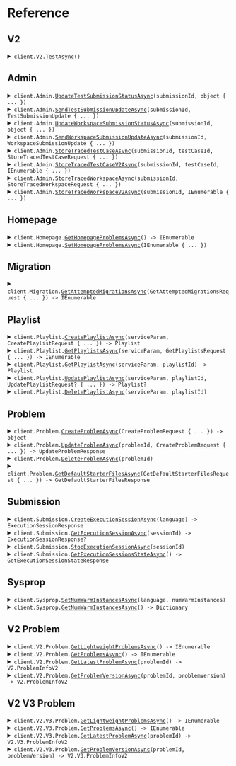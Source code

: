 # Reference
## V2
<details><summary><code>client.V2.<a href="V2">TestAsync</a>()</code></summary>
<dl>
<dd>

#### 🔌 Usage

<dl>
<dd>

<dl>
<dd>

```csharp
await client.V2.TestAsync();

```
</dd>
</dl>
</dd>
</dl>


</dd>
</dl>
</details>

## Admin
<details><summary><code>client.Admin.<a href="Admin">UpdateTestSubmissionStatusAsync</a>(submissionId, object { ... })</code></summary>
<dl>
<dd>

#### 🔌 Usage

<dl>
<dd>

<dl>
<dd>

```csharp
await client.Admin.UpdateTestSubmissionStatusAsync(
    "d5e9c84f-c2b2-4bf4-b4b0-7ffd7a9ffc32",
    "no-properties-union"
);

```
</dd>
</dl>
</dd>
</dl>

#### ⚙️ Parameters

<dl>
<dd>

<dl>
<dd>

**submissionId:** `string` 
    
</dd>
</dl>

<dl>
<dd>

**request:** `object` 
    
</dd>
</dl>
</dd>
</dl>


</dd>
</dl>
</details>

<details><summary><code>client.Admin.<a href="Admin">SendTestSubmissionUpdateAsync</a>(submissionId, TestSubmissionUpdate { ... })</code></summary>
<dl>
<dd>

#### 🔌 Usage

<dl>
<dd>

<dl>
<dd>

```csharp
await client.Admin.SendTestSubmissionUpdateAsync(
    "d5e9c84f-c2b2-4bf4-b4b0-7ffd7a9ffc32",
    new TestSubmissionUpdate
    {
        UpdateTime = new DateTime(2024, 01, 15, 09, 30, 00, 000),
        UpdateInfo = RunningSubmissionState.QueueingSubmission,
    }
);

```
</dd>
</dl>
</dd>
</dl>

#### ⚙️ Parameters

<dl>
<dd>

<dl>
<dd>

**submissionId:** `string` 
    
</dd>
</dl>

<dl>
<dd>

**request:** `TestSubmissionUpdate` 
    
</dd>
</dl>
</dd>
</dl>


</dd>
</dl>
</details>

<details><summary><code>client.Admin.<a href="Admin">UpdateWorkspaceSubmissionStatusAsync</a>(submissionId, object { ... })</code></summary>
<dl>
<dd>

#### 🔌 Usage

<dl>
<dd>

<dl>
<dd>

```csharp
await client.Admin.UpdateWorkspaceSubmissionStatusAsync(
    "d5e9c84f-c2b2-4bf4-b4b0-7ffd7a9ffc32",
    "no-properties-union"
);

```
</dd>
</dl>
</dd>
</dl>

#### ⚙️ Parameters

<dl>
<dd>

<dl>
<dd>

**submissionId:** `string` 
    
</dd>
</dl>

<dl>
<dd>

**request:** `object` 
    
</dd>
</dl>
</dd>
</dl>


</dd>
</dl>
</details>

<details><summary><code>client.Admin.<a href="Admin">SendWorkspaceSubmissionUpdateAsync</a>(submissionId, WorkspaceSubmissionUpdate { ... })</code></summary>
<dl>
<dd>

#### 🔌 Usage

<dl>
<dd>

<dl>
<dd>

```csharp
await client.Admin.SendWorkspaceSubmissionUpdateAsync(
    "d5e9c84f-c2b2-4bf4-b4b0-7ffd7a9ffc32",
    new WorkspaceSubmissionUpdate
    {
        UpdateTime = new DateTime(2024, 01, 15, 09, 30, 00, 000),
        UpdateInfo = RunningSubmissionState.QueueingSubmission,
    }
);

```
</dd>
</dl>
</dd>
</dl>

#### ⚙️ Parameters

<dl>
<dd>

<dl>
<dd>

**submissionId:** `string` 
    
</dd>
</dl>

<dl>
<dd>

**request:** `WorkspaceSubmissionUpdate` 
    
</dd>
</dl>
</dd>
</dl>


</dd>
</dl>
</details>

<details><summary><code>client.Admin.<a href="Admin">StoreTracedTestCaseAsync</a>(submissionId, testCaseId, StoreTracedTestCaseRequest { ... })</code></summary>
<dl>
<dd>

#### 🔌 Usage

<dl>
<dd>

<dl>
<dd>

```csharp
await client.Admin.StoreTracedTestCaseAsync(
    "d5e9c84f-c2b2-4bf4-b4b0-7ffd7a9ffc32",
    "string",
    new StoreTracedTestCaseRequest
    {
        Result = new TestCaseResultWithStdout
        {
            Result = new TestCaseResult
            {
                ExpectedResult = 1,
                ActualResult = new Dictionary<object, object?>() { { "key", "value" } },
                Passed = true,
            },
            Stdout = "string",
        },
        TraceResponses = new List<TraceResponse>()
        {
            new TraceResponse
            {
                SubmissionId = "d5e9c84f-c2b2-4bf4-b4b0-7ffd7a9ffc32",
                LineNumber = 1,
                ReturnValue = 1,
                ExpressionLocation = new ExpressionLocation { Start = 1, Offset = 1 },
                Stack = new StackInformation
                {
                    NumStackFrames = 1,
                    TopStackFrame = new StackFrame
                    {
                        MethodName = "string",
                        LineNumber = 1,
                        Scopes = new List<Scope>()
                        {
                            new Scope
                            {
                                Variables = new Dictionary<string, object>()
                                {
                                    {
                                        "string",
                                        new Dictionary<object, object?>() { { "key", "value" } }
                                    },
                                },
                            },
                        },
                    },
                },
                Stdout = "string",
            },
        },
    }
);

```
</dd>
</dl>
</dd>
</dl>

#### ⚙️ Parameters

<dl>
<dd>

<dl>
<dd>

**submissionId:** `string` 
    
</dd>
</dl>

<dl>
<dd>

**testCaseId:** `string` 
    
</dd>
</dl>

<dl>
<dd>

**request:** `StoreTracedTestCaseRequest` 
    
</dd>
</dl>
</dd>
</dl>


</dd>
</dl>
</details>

<details><summary><code>client.Admin.<a href="Admin">StoreTracedTestCaseV2Async</a>(submissionId, testCaseId, IEnumerable<TraceResponseV2> { ... })</code></summary>
<dl>
<dd>

#### 🔌 Usage

<dl>
<dd>

<dl>
<dd>

```csharp
await client.Admin.StoreTracedTestCaseV2Async(
    "d5e9c84f-c2b2-4bf4-b4b0-7ffd7a9ffc32",
    "string",
    new List<TraceResponseV2>()
    {
        new TraceResponseV2
        {
            SubmissionId = "d5e9c84f-c2b2-4bf4-b4b0-7ffd7a9ffc32",
            LineNumber = 1,
            File = new TracedFile { Filename = "string", Directory = "string" },
            ReturnValue = 1,
            ExpressionLocation = new ExpressionLocation { Start = 1, Offset = 1 },
            Stack = new StackInformation
            {
                NumStackFrames = 1,
                TopStackFrame = new StackFrame
                {
                    MethodName = "string",
                    LineNumber = 1,
                    Scopes = new List<Scope>()
                    {
                        new Scope
                        {
                            Variables = new Dictionary<string, object>()
                            {
                                {
                                    "string",
                                    new Dictionary<object, object?>() { { "key", "value" } }
                                },
                            },
                        },
                    },
                },
            },
            Stdout = "string",
        },
    }
);

```
</dd>
</dl>
</dd>
</dl>

#### ⚙️ Parameters

<dl>
<dd>

<dl>
<dd>

**submissionId:** `string` 
    
</dd>
</dl>

<dl>
<dd>

**testCaseId:** `string` 
    
</dd>
</dl>

<dl>
<dd>

**request:** `IEnumerable<TraceResponseV2>` 
    
</dd>
</dl>
</dd>
</dl>


</dd>
</dl>
</details>

<details><summary><code>client.Admin.<a href="Admin">StoreTracedWorkspaceAsync</a>(submissionId, StoreTracedWorkspaceRequest { ... })</code></summary>
<dl>
<dd>

#### 🔌 Usage

<dl>
<dd>

<dl>
<dd>

```csharp
await client.Admin.StoreTracedWorkspaceAsync(
    "d5e9c84f-c2b2-4bf4-b4b0-7ffd7a9ffc32",
    new StoreTracedWorkspaceRequest
    {
        WorkspaceRunDetails = new WorkspaceRunDetails
        {
            ExceptionV2 = new ExceptionInfo
            {
                ExceptionType = "string",
                ExceptionMessage = "string",
                ExceptionStacktrace = "string",
            },
            Exception = new ExceptionInfo
            {
                ExceptionType = "string",
                ExceptionMessage = "string",
                ExceptionStacktrace = "string",
            },
            Stdout = "string",
        },
        TraceResponses = new List<TraceResponse>()
        {
            new TraceResponse
            {
                SubmissionId = "d5e9c84f-c2b2-4bf4-b4b0-7ffd7a9ffc32",
                LineNumber = 1,
                ReturnValue = 1,
                ExpressionLocation = new ExpressionLocation { Start = 1, Offset = 1 },
                Stack = new StackInformation
                {
                    NumStackFrames = 1,
                    TopStackFrame = new StackFrame
                    {
                        MethodName = "string",
                        LineNumber = 1,
                        Scopes = new List<Scope>()
                        {
                            new Scope
                            {
                                Variables = new Dictionary<string, object>()
                                {
                                    {
                                        "string",
                                        new Dictionary<object, object?>() { { "key", "value" } }
                                    },
                                },
                            },
                        },
                    },
                },
                Stdout = "string",
            },
        },
    }
);

```
</dd>
</dl>
</dd>
</dl>

#### ⚙️ Parameters

<dl>
<dd>

<dl>
<dd>

**submissionId:** `string` 
    
</dd>
</dl>

<dl>
<dd>

**request:** `StoreTracedWorkspaceRequest` 
    
</dd>
</dl>
</dd>
</dl>


</dd>
</dl>
</details>

<details><summary><code>client.Admin.<a href="Admin">StoreTracedWorkspaceV2Async</a>(submissionId, IEnumerable<TraceResponseV2> { ... })</code></summary>
<dl>
<dd>

#### 🔌 Usage

<dl>
<dd>

<dl>
<dd>

```csharp
await client.Admin.StoreTracedWorkspaceV2Async(
    "d5e9c84f-c2b2-4bf4-b4b0-7ffd7a9ffc32",
    new List<TraceResponseV2>()
    {
        new TraceResponseV2
        {
            SubmissionId = "d5e9c84f-c2b2-4bf4-b4b0-7ffd7a9ffc32",
            LineNumber = 1,
            File = new TracedFile { Filename = "string", Directory = "string" },
            ReturnValue = 1,
            ExpressionLocation = new ExpressionLocation { Start = 1, Offset = 1 },
            Stack = new StackInformation
            {
                NumStackFrames = 1,
                TopStackFrame = new StackFrame
                {
                    MethodName = "string",
                    LineNumber = 1,
                    Scopes = new List<Scope>()
                    {
                        new Scope
                        {
                            Variables = new Dictionary<string, object>()
                            {
                                {
                                    "string",
                                    new Dictionary<object, object?>() { { "key", "value" } }
                                },
                            },
                        },
                    },
                },
            },
            Stdout = "string",
        },
    }
);

```
</dd>
</dl>
</dd>
</dl>

#### ⚙️ Parameters

<dl>
<dd>

<dl>
<dd>

**submissionId:** `string` 
    
</dd>
</dl>

<dl>
<dd>

**request:** `IEnumerable<TraceResponseV2>` 
    
</dd>
</dl>
</dd>
</dl>


</dd>
</dl>
</details>

## Homepage
<details><summary><code>client.Homepage.<a href="Homepage">GetHomepageProblemsAsync</a>() -> IEnumerable<string></code></summary>
<dl>
<dd>

#### 🔌 Usage

<dl>
<dd>

<dl>
<dd>

```csharp
await client.Homepage.GetHomepageProblemsAsync();

```
</dd>
</dl>
</dd>
</dl>


</dd>
</dl>
</details>

<details><summary><code>client.Homepage.<a href="Homepage">SetHomepageProblemsAsync</a>(IEnumerable<string> { ... })</code></summary>
<dl>
<dd>

#### 🔌 Usage

<dl>
<dd>

<dl>
<dd>

```csharp
await client.Homepage.SetHomepageProblemsAsync(new List<string>() { "string" });

```
</dd>
</dl>
</dd>
</dl>

#### ⚙️ Parameters

<dl>
<dd>

<dl>
<dd>

**request:** `IEnumerable<string>` 
    
</dd>
</dl>
</dd>
</dl>


</dd>
</dl>
</details>

## Migration
<details><summary><code>client.Migration.<a href="Migration">GetAttemptedMigrationsAsync</a>(GetAttemptedMigrationsRequest { ... }) -> IEnumerable<Migration></code></summary>
<dl>
<dd>

#### 🔌 Usage

<dl>
<dd>

<dl>
<dd>

```csharp
await client.Migration.GetAttemptedMigrationsAsync(
    new GetAttemptedMigrationsRequest { AdminKeyHeader = "string" }
);

```
</dd>
</dl>
</dd>
</dl>

#### ⚙️ Parameters

<dl>
<dd>

<dl>
<dd>

**request:** `GetAttemptedMigrationsRequest` 
    
</dd>
</dl>
</dd>
</dl>


</dd>
</dl>
</details>

## Playlist
<details><summary><code>client.Playlist.<a href="Playlist">CreatePlaylistAsync</a>(serviceParam, CreatePlaylistRequest { ... }) -> Playlist</code></summary>
<dl>
<dd>

#### 📝 Description

<dl>
<dd>

<dl>
<dd>

Create a new playlist
</dd>
</dl>
</dd>
</dl>

#### 🔌 Usage

<dl>
<dd>

<dl>
<dd>

```csharp
await client.Playlist.CreatePlaylistAsync(
    1,
    new CreatePlaylistRequest
    {
        Datetime = new DateTime(2024, 01, 15, 09, 30, 00, 000),
        OptionalDatetime = new DateTime(2024, 01, 15, 09, 30, 00, 000),
        Body = new PlaylistCreateRequest
        {
            Name = "string",
            Problems = new List<string>() { "string" },
        },
    }
);

```
</dd>
</dl>
</dd>
</dl>

#### ⚙️ Parameters

<dl>
<dd>

<dl>
<dd>

**serviceParam:** `int` 
    
</dd>
</dl>

<dl>
<dd>

**request:** `CreatePlaylistRequest` 
    
</dd>
</dl>
</dd>
</dl>


</dd>
</dl>
</details>

<details><summary><code>client.Playlist.<a href="Playlist">GetPlaylistsAsync</a>(serviceParam, GetPlaylistsRequest { ... }) -> IEnumerable<Playlist></code></summary>
<dl>
<dd>

#### 📝 Description

<dl>
<dd>

<dl>
<dd>

Returns the user's playlists
</dd>
</dl>
</dd>
</dl>

#### 🔌 Usage

<dl>
<dd>

<dl>
<dd>

```csharp
await client.Playlist.GetPlaylistsAsync(
    1,
    new GetPlaylistsRequest
    {
        Limit = 1,
        OtherField = "string",
        MultiLineDocs = "string",
        OptionalMultipleField = ["string"],
        MultipleField = ["string"],
    }
);

```
</dd>
</dl>
</dd>
</dl>

#### ⚙️ Parameters

<dl>
<dd>

<dl>
<dd>

**serviceParam:** `int` 
    
</dd>
</dl>

<dl>
<dd>

**request:** `GetPlaylistsRequest` 
    
</dd>
</dl>
</dd>
</dl>


</dd>
</dl>
</details>

<details><summary><code>client.Playlist.<a href="Playlist">GetPlaylistAsync</a>(serviceParam, playlistId) -> Playlist</code></summary>
<dl>
<dd>

#### 📝 Description

<dl>
<dd>

<dl>
<dd>

Returns a playlist
</dd>
</dl>
</dd>
</dl>

#### 🔌 Usage

<dl>
<dd>

<dl>
<dd>

```csharp
await client.Playlist.GetPlaylistAsync(1, "string");

```
</dd>
</dl>
</dd>
</dl>

#### ⚙️ Parameters

<dl>
<dd>

<dl>
<dd>

**serviceParam:** `int` 
    
</dd>
</dl>

<dl>
<dd>

**playlistId:** `string` 
    
</dd>
</dl>
</dd>
</dl>


</dd>
</dl>
</details>

<details><summary><code>client.Playlist.<a href="Playlist">UpdatePlaylistAsync</a>(serviceParam, playlistId, UpdatePlaylistRequest? { ... }) -> Playlist?</code></summary>
<dl>
<dd>

#### 📝 Description

<dl>
<dd>

<dl>
<dd>

Updates a playlist
</dd>
</dl>
</dd>
</dl>

#### 🔌 Usage

<dl>
<dd>

<dl>
<dd>

```csharp
await client.Playlist.UpdatePlaylistAsync(
    1,
    "string",
    new UpdatePlaylistRequest
    {
        Name = "string",
        Problems = new List<string>() { "string" },
    }
);

```
</dd>
</dl>
</dd>
</dl>

#### ⚙️ Parameters

<dl>
<dd>

<dl>
<dd>

**serviceParam:** `int` 
    
</dd>
</dl>

<dl>
<dd>

**playlistId:** `string` 
    
</dd>
</dl>

<dl>
<dd>

**request:** `UpdatePlaylistRequest?` 
    
</dd>
</dl>
</dd>
</dl>


</dd>
</dl>
</details>

<details><summary><code>client.Playlist.<a href="Playlist">DeletePlaylistAsync</a>(serviceParam, playlistId)</code></summary>
<dl>
<dd>

#### 📝 Description

<dl>
<dd>

<dl>
<dd>

Deletes a playlist
</dd>
</dl>
</dd>
</dl>

#### 🔌 Usage

<dl>
<dd>

<dl>
<dd>

```csharp
await client.Playlist.DeletePlaylistAsync(1, "string");

```
</dd>
</dl>
</dd>
</dl>

#### ⚙️ Parameters

<dl>
<dd>

<dl>
<dd>

**serviceParam:** `int` 
    
</dd>
</dl>

<dl>
<dd>

**playlistId:** `string` 
    
</dd>
</dl>
</dd>
</dl>


</dd>
</dl>
</details>

## Problem
<details><summary><code>client.Problem.<a href="Problem">CreateProblemAsync</a>(CreateProblemRequest { ... }) -> object</code></summary>
<dl>
<dd>

#### 📝 Description

<dl>
<dd>

<dl>
<dd>

Creates a problem
</dd>
</dl>
</dd>
</dl>

#### 🔌 Usage

<dl>
<dd>

<dl>
<dd>

```csharp
await client.Problem.CreateProblemAsync(
    new CreateProblemRequest
    {
        ProblemName = "string",
        ProblemDescription = new ProblemDescription { Boards = new List<object>() { "string" } },
        Files = new Dictionary<Language, ProblemFiles>()
        {
            {
                Language.Java,
                new ProblemFiles
                {
                    SolutionFile = new FileInfo { Filename = "string", Contents = "string" },
                    ReadOnlyFiles = new List<FileInfo>()
                    {
                        new FileInfo { Filename = "string", Contents = "string" },
                    },
                }
            },
        },
        InputParams = new List<VariableTypeAndName>()
        {
            new VariableTypeAndName { VariableType = "no-properties-union", Name = "string" },
        },
        OutputType = "no-properties-union",
        Testcases = new List<TestCaseWithExpectedResult>()
        {
            new TestCaseWithExpectedResult
            {
                TestCase = new TestCase
                {
                    Id = "string",
                    Params = new List<object>() { 1 },
                },
                ExpectedResult = 1,
            },
        },
        MethodName = "string",
    }
);

```
</dd>
</dl>
</dd>
</dl>

#### ⚙️ Parameters

<dl>
<dd>

<dl>
<dd>

**request:** `CreateProblemRequest` 
    
</dd>
</dl>
</dd>
</dl>


</dd>
</dl>
</details>

<details><summary><code>client.Problem.<a href="Problem">UpdateProblemAsync</a>(problemId, CreateProblemRequest { ... }) -> UpdateProblemResponse</code></summary>
<dl>
<dd>

#### 📝 Description

<dl>
<dd>

<dl>
<dd>

Updates a problem
</dd>
</dl>
</dd>
</dl>

#### 🔌 Usage

<dl>
<dd>

<dl>
<dd>

```csharp
await client.Problem.UpdateProblemAsync(
    "string",
    new CreateProblemRequest
    {
        ProblemName = "string",
        ProblemDescription = new ProblemDescription { Boards = new List<object>() { "string" } },
        Files = new Dictionary<Language, ProblemFiles>()
        {
            {
                Language.Java,
                new ProblemFiles
                {
                    SolutionFile = new FileInfo { Filename = "string", Contents = "string" },
                    ReadOnlyFiles = new List<FileInfo>()
                    {
                        new FileInfo { Filename = "string", Contents = "string" },
                    },
                }
            },
        },
        InputParams = new List<VariableTypeAndName>()
        {
            new VariableTypeAndName { VariableType = "no-properties-union", Name = "string" },
        },
        OutputType = "no-properties-union",
        Testcases = new List<TestCaseWithExpectedResult>()
        {
            new TestCaseWithExpectedResult
            {
                TestCase = new TestCase
                {
                    Id = "string",
                    Params = new List<object>() { 1 },
                },
                ExpectedResult = 1,
            },
        },
        MethodName = "string",
    }
);

```
</dd>
</dl>
</dd>
</dl>

#### ⚙️ Parameters

<dl>
<dd>

<dl>
<dd>

**problemId:** `string` 
    
</dd>
</dl>

<dl>
<dd>

**request:** `CreateProblemRequest` 
    
</dd>
</dl>
</dd>
</dl>


</dd>
</dl>
</details>

<details><summary><code>client.Problem.<a href="Problem">DeleteProblemAsync</a>(problemId)</code></summary>
<dl>
<dd>

#### 📝 Description

<dl>
<dd>

<dl>
<dd>

Soft deletes a problem
</dd>
</dl>
</dd>
</dl>

#### 🔌 Usage

<dl>
<dd>

<dl>
<dd>

```csharp
await client.Problem.DeleteProblemAsync("string");

```
</dd>
</dl>
</dd>
</dl>

#### ⚙️ Parameters

<dl>
<dd>

<dl>
<dd>

**problemId:** `string` 
    
</dd>
</dl>
</dd>
</dl>


</dd>
</dl>
</details>

<details><summary><code>client.Problem.<a href="Problem">GetDefaultStarterFilesAsync</a>(GetDefaultStarterFilesRequest { ... }) -> GetDefaultStarterFilesResponse</code></summary>
<dl>
<dd>

#### 📝 Description

<dl>
<dd>

<dl>
<dd>

Returns default starter files for problem
</dd>
</dl>
</dd>
</dl>

#### 🔌 Usage

<dl>
<dd>

<dl>
<dd>

```csharp
await client.Problem.GetDefaultStarterFilesAsync(
    new GetDefaultStarterFilesRequest
    {
        InputParams = new List<VariableTypeAndName>()
        {
            new VariableTypeAndName { VariableType = "no-properties-union", Name = "string" },
        },
        OutputType = "no-properties-union",
        MethodName = "string",
    }
);

```
</dd>
</dl>
</dd>
</dl>

#### ⚙️ Parameters

<dl>
<dd>

<dl>
<dd>

**request:** `GetDefaultStarterFilesRequest` 
    
</dd>
</dl>
</dd>
</dl>


</dd>
</dl>
</details>

## Submission
<details><summary><code>client.Submission.<a href="Submission">CreateExecutionSessionAsync</a>(language) -> ExecutionSessionResponse</code></summary>
<dl>
<dd>

#### 📝 Description

<dl>
<dd>

<dl>
<dd>

Returns sessionId and execution server URL for session. Spins up server.
</dd>
</dl>
</dd>
</dl>

#### 🔌 Usage

<dl>
<dd>

<dl>
<dd>

```csharp
await client.Submission.CreateExecutionSessionAsync(Language.Java);

```
</dd>
</dl>
</dd>
</dl>

#### ⚙️ Parameters

<dl>
<dd>

<dl>
<dd>

**language:** `Language` 
    
</dd>
</dl>
</dd>
</dl>


</dd>
</dl>
</details>

<details><summary><code>client.Submission.<a href="Submission">GetExecutionSessionAsync</a>(sessionId) -> ExecutionSessionResponse?</code></summary>
<dl>
<dd>

#### 📝 Description

<dl>
<dd>

<dl>
<dd>

Returns execution server URL for session. Returns empty if session isn't registered.
</dd>
</dl>
</dd>
</dl>

#### 🔌 Usage

<dl>
<dd>

<dl>
<dd>

```csharp
await client.Submission.GetExecutionSessionAsync("string");

```
</dd>
</dl>
</dd>
</dl>

#### ⚙️ Parameters

<dl>
<dd>

<dl>
<dd>

**sessionId:** `string` 
    
</dd>
</dl>
</dd>
</dl>


</dd>
</dl>
</details>

<details><summary><code>client.Submission.<a href="Submission">StopExecutionSessionAsync</a>(sessionId)</code></summary>
<dl>
<dd>

#### 📝 Description

<dl>
<dd>

<dl>
<dd>

Stops execution session.
</dd>
</dl>
</dd>
</dl>

#### 🔌 Usage

<dl>
<dd>

<dl>
<dd>

```csharp
await client.Submission.StopExecutionSessionAsync("string");

```
</dd>
</dl>
</dd>
</dl>

#### ⚙️ Parameters

<dl>
<dd>

<dl>
<dd>

**sessionId:** `string` 
    
</dd>
</dl>
</dd>
</dl>


</dd>
</dl>
</details>

<details><summary><code>client.Submission.<a href="Submission">GetExecutionSessionsStateAsync</a>() -> GetExecutionSessionStateResponse</code></summary>
<dl>
<dd>

#### 🔌 Usage

<dl>
<dd>

<dl>
<dd>

```csharp
await client.Submission.GetExecutionSessionsStateAsync();

```
</dd>
</dl>
</dd>
</dl>


</dd>
</dl>
</details>

## Sysprop
<details><summary><code>client.Sysprop.<a href="Sysprop">SetNumWarmInstancesAsync</a>(language, numWarmInstances)</code></summary>
<dl>
<dd>

#### 🔌 Usage

<dl>
<dd>

<dl>
<dd>

```csharp
await client.Sysprop.SetNumWarmInstancesAsync(Language.Java, 1);

```
</dd>
</dl>
</dd>
</dl>

#### ⚙️ Parameters

<dl>
<dd>

<dl>
<dd>

**language:** `Language` 
    
</dd>
</dl>

<dl>
<dd>

**numWarmInstances:** `int` 
    
</dd>
</dl>
</dd>
</dl>


</dd>
</dl>
</details>

<details><summary><code>client.Sysprop.<a href="Sysprop">GetNumWarmInstancesAsync</a>() -> Dictionary<Language, int></code></summary>
<dl>
<dd>

#### 🔌 Usage

<dl>
<dd>

<dl>
<dd>

```csharp
await client.Sysprop.GetNumWarmInstancesAsync();

```
</dd>
</dl>
</dd>
</dl>


</dd>
</dl>
</details>

## V2 Problem
<details><summary><code>client.V2.Problem.<a href="V2/Problem">GetLightweightProblemsAsync</a>() -> IEnumerable<V2.LightweightProblemInfoV2></code></summary>
<dl>
<dd>

#### 📝 Description

<dl>
<dd>

<dl>
<dd>

Returns lightweight versions of all problems
</dd>
</dl>
</dd>
</dl>

#### 🔌 Usage

<dl>
<dd>

<dl>
<dd>

```csharp
await client.V2.Problem.GetLightweightProblemsAsync();

```
</dd>
</dl>
</dd>
</dl>


</dd>
</dl>
</details>

<details><summary><code>client.V2.Problem.<a href="V2/Problem">GetProblemsAsync</a>() -> IEnumerable<V2.ProblemInfoV2></code></summary>
<dl>
<dd>

#### 📝 Description

<dl>
<dd>

<dl>
<dd>

Returns latest versions of all problems
</dd>
</dl>
</dd>
</dl>

#### 🔌 Usage

<dl>
<dd>

<dl>
<dd>

```csharp
await client.V2.Problem.GetProblemsAsync();

```
</dd>
</dl>
</dd>
</dl>


</dd>
</dl>
</details>

<details><summary><code>client.V2.Problem.<a href="V2/Problem">GetLatestProblemAsync</a>(problemId) -> V2.ProblemInfoV2</code></summary>
<dl>
<dd>

#### 📝 Description

<dl>
<dd>

<dl>
<dd>

Returns latest version of a problem
</dd>
</dl>
</dd>
</dl>

#### 🔌 Usage

<dl>
<dd>

<dl>
<dd>

```csharp
await client.V2.Problem.GetLatestProblemAsync("string");

```
</dd>
</dl>
</dd>
</dl>

#### ⚙️ Parameters

<dl>
<dd>

<dl>
<dd>

**problemId:** `string` 
    
</dd>
</dl>
</dd>
</dl>


</dd>
</dl>
</details>

<details><summary><code>client.V2.Problem.<a href="V2/Problem">GetProblemVersionAsync</a>(problemId, problemVersion) -> V2.ProblemInfoV2</code></summary>
<dl>
<dd>

#### 📝 Description

<dl>
<dd>

<dl>
<dd>

Returns requested version of a problem
</dd>
</dl>
</dd>
</dl>

#### 🔌 Usage

<dl>
<dd>

<dl>
<dd>

```csharp
await client.V2.Problem.GetProblemVersionAsync("string", 1);

```
</dd>
</dl>
</dd>
</dl>

#### ⚙️ Parameters

<dl>
<dd>

<dl>
<dd>

**problemId:** `string` 
    
</dd>
</dl>

<dl>
<dd>

**problemVersion:** `int` 
    
</dd>
</dl>
</dd>
</dl>


</dd>
</dl>
</details>

## V2 V3 Problem
<details><summary><code>client.V2.V3.Problem.<a href="V2/V3/Problem">GetLightweightProblemsAsync</a>() -> IEnumerable<V2.V3.LightweightProblemInfoV2></code></summary>
<dl>
<dd>

#### 📝 Description

<dl>
<dd>

<dl>
<dd>

Returns lightweight versions of all problems
</dd>
</dl>
</dd>
</dl>

#### 🔌 Usage

<dl>
<dd>

<dl>
<dd>

```csharp
await client.V2.V3.Problem.GetLightweightProblemsAsync();

```
</dd>
</dl>
</dd>
</dl>


</dd>
</dl>
</details>

<details><summary><code>client.V2.V3.Problem.<a href="V2/V3/Problem">GetProblemsAsync</a>() -> IEnumerable<V2.V3.ProblemInfoV2></code></summary>
<dl>
<dd>

#### 📝 Description

<dl>
<dd>

<dl>
<dd>

Returns latest versions of all problems
</dd>
</dl>
</dd>
</dl>

#### 🔌 Usage

<dl>
<dd>

<dl>
<dd>

```csharp
await client.V2.V3.Problem.GetProblemsAsync();

```
</dd>
</dl>
</dd>
</dl>


</dd>
</dl>
</details>

<details><summary><code>client.V2.V3.Problem.<a href="V2/V3/Problem">GetLatestProblemAsync</a>(problemId) -> V2.V3.ProblemInfoV2</code></summary>
<dl>
<dd>

#### 📝 Description

<dl>
<dd>

<dl>
<dd>

Returns latest version of a problem
</dd>
</dl>
</dd>
</dl>

#### 🔌 Usage

<dl>
<dd>

<dl>
<dd>

```csharp
await client.V2.V3.Problem.GetLatestProblemAsync("string");

```
</dd>
</dl>
</dd>
</dl>

#### ⚙️ Parameters

<dl>
<dd>

<dl>
<dd>

**problemId:** `string` 
    
</dd>
</dl>
</dd>
</dl>


</dd>
</dl>
</details>

<details><summary><code>client.V2.V3.Problem.<a href="V2/V3/Problem">GetProblemVersionAsync</a>(problemId, problemVersion) -> V2.V3.ProblemInfoV2</code></summary>
<dl>
<dd>

#### 📝 Description

<dl>
<dd>

<dl>
<dd>

Returns requested version of a problem
</dd>
</dl>
</dd>
</dl>

#### 🔌 Usage

<dl>
<dd>

<dl>
<dd>

```csharp
await client.V2.V3.Problem.GetProblemVersionAsync("string", 1);

```
</dd>
</dl>
</dd>
</dl>

#### ⚙️ Parameters

<dl>
<dd>

<dl>
<dd>

**problemId:** `string` 
    
</dd>
</dl>

<dl>
<dd>

**problemVersion:** `int` 
    
</dd>
</dl>
</dd>
</dl>


</dd>
</dl>
</details>
